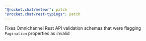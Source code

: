 ```yaml
---
"@rocket.chat/meteor": patch
"@rocket.chat/rest-typings": patch
---
```


Fixes Omnichannel Rest API validation schemas that were flagging `Pagination` properties as invalid
